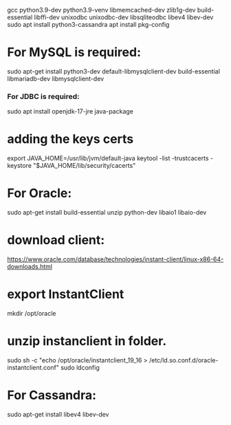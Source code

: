 gcc python3.9-dev python3.9-venv libmemcached-dev zlib1g-dev build-essential libffi-dev unixodbc unixodbc-dev libsqliteodbc libev4 libev-dev
sudo apt install python3-cassandra
apt install pkg-config
# For MySQL is required:
sudo apt-get install python3-dev default-libmysqlclient-dev build-essential libmariadb-dev libmysqlclient-dev
###  For JDBC is required:
sudo apt install openjdk-17-jre java-package
# adding the keys certs
export JAVA_HOME=/usr/lib/jvm/default-java
keytool -list -trustcacerts -keystore "$JAVA_HOME/lib/security/cacerts"
# For Oracle:
sudo apt-get install build-essential unzip python-dev libaio1 libaio-dev
# download client:
https://www.oracle.com/database/technologies/instant-client/linux-x86-64-downloads.html
# export InstantClient
mkdir /opt/oracle
# unzip instanclient in folder.
sudo sh -c "echo /opt/oracle/instantclient_19_16 > /etc/ld.so.conf.d/oracle-instantclient.conf"
sudo ldconfig
# For Cassandra:
sudo apt-get install libev4 libev-dev
